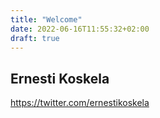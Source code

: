 ```yaml
---
title: "Welcome"
date: 2022-06-16T11:55:32+02:00
draft: true
---
```


Ernesti Koskela
---

https://twitter.com/ernestikoskela
